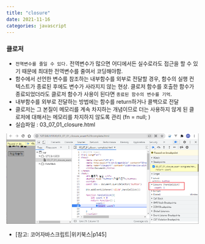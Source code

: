 ```yaml
---
title: "closure"
date: 2021-11-16
categories: javascript  
---
```

### 클로저  
* `전역변수를 줄일 수 있다.`  전역변수가 많으면 어디에서든 실수로라도 접근을 할 수 있기 때문에 최대한 전역변수를 줄여서 코딩해야함. 
* 함수에서 선언한 변수를 참조하는 내부함수를 외부로 전달할 경우, 함수의 실행 컨텍스트가 종료된 후에도 변수가 사라지지 않는 현상. 클로저 함수를 호출한 함수가 종료되었더라도 클로저 함수가 사용이 된다면 `종료된 함수의 변수를 기억`.  
* 내부함수를 외부로 전달하는 방법에는 함수를 return하거나 콜백으로 전달  
* 클로저는 그 본질이 메모리를 계속 차지하는 개념이므로 더는 사용하지 않게 된 클로저에 대해서는 메모리를 차지하지 않도록 관리  (fn = null; )
* 실습파일 : 03_07_01_closure.html

![closure](/img/closure01.png)  

* [참고: 코어자바스크립트|위키북스|p145]  